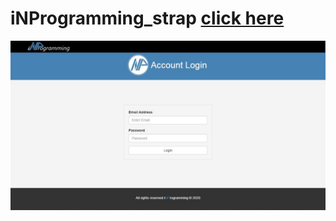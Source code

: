 # iNProgramming_strap [click here](https://nilopeligro.github.io/inprogramming_strap/)
<img src="/project2.jpg"/>
